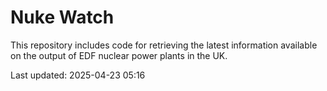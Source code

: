 # Nuke Watch

This repository includes code for retrieving the latest information available on the output of EDF nuclear power plants in the UK.

Last updated: 2025-04-23 05:16